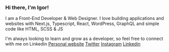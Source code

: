 ### Hi there, I'm Igor!

I am a Front-End Developer & Web Designer. I love building applications and websites with Next.js, Typescript, React, WordPress, GraphQL and simple code like HTML, SCSS & JS

I'm always looking to learn and grow as a developer, so feel free to connect with me on Linkedin
[Personal website](https://igorswatowski.com)
[Twitter](https://twitter.com/igorfrontend)
[Instagram](https://instagram.com/igor.websites)
[Linkedin](https://linkedin.com/in/igorSwatowski)
